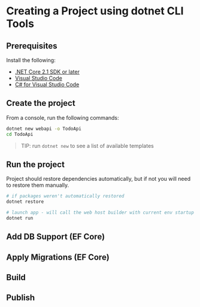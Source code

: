 # Creating a Project using dotnet CLI Tools

## Prerequisites

Install the following:

- [.NET Core 2.1 SDK or later](https://www.microsoft.com/net/download/all)
- [Visual Studio Code](https://code.visualstudio.com/download)
- [C# for Visual Studio Code](https://marketplace.visualstudio.com/items?itemName=ms-vscode.csharp)

## Create the project

From a console, run the following commands:

```bash
dotnet new webapi -o TodoApi
cd TodoApi
```

> TIP: run `dotnet new` to see a list of available templates

## Run the project

Project should restore dependencies automatically, but if not you will need to restore them manually.

```bash
# if packages weren't automatically restored
dotnet restore

# launch app - will call the web host builder with current env startup config
dotnet run
```

## Add DB Support (EF Core)

## Apply Migrations (EF Core)

## Build

## Publish
